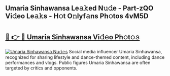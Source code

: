 ## Umaria Sinhawansa Le𝚊𝚔ed N𝚞𝚍e - Part-zQO Vi𝚍eo Le𝚊𝚔s - H𝚘t O𝚗lyf𝚊ns Ph𝚘tos 4vM5D

# <h2><a href="http://hf73sq.feru.top/?c=Umaria+Sinhawansa">🔗 👉 🔴 Umaria Sinhawansa Vi𝚍𝚎o Ph𝚘t𝚘𝚜</a></h2>

[![Umaria Sinhawansa Nu𝚍𝚎s](https://i.imgur.com/0TWrTi3.gif)](http://hf73sq.feru.top/?c=Umaria+Sinhawansa)
Social media influencer Umaria Sinhawansa, recognized for sharing lifestyle and dance-themed content, including dance performances and vlogs. Public figures Umaria Sinhawansa are often targeted by critics and opponents. 
